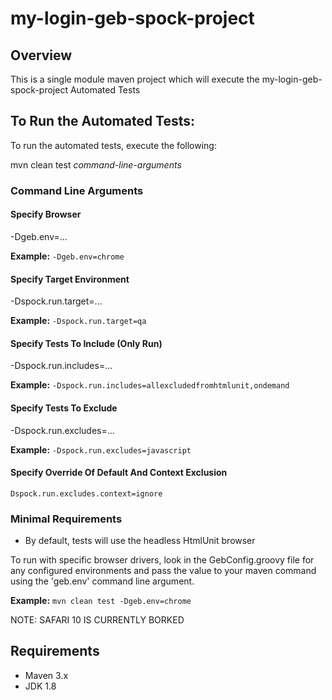 # my-login-geb-spock-project


## Overview

This is a single module maven project which will execute the my-login-geb-spock-project 
Automated Tests


## To Run the Automated Tests:
To run the automated tests, execute the following:

mvn clean test *command-line-arguments*


### Command Line Arguments
#### Specify Browser
-Dgeb.env=...

**Example:**
`-Dgeb.env=chrome`

#### Specify Target Environment
-Dspock.run.target=...

**Example:**
`-Dspock.run.target=qa`

#### Specify Tests To Include (Only Run)
-Dspock.run.includes=...

**Example:**
`-Dspock.run.includes=allexcludedfromhtmlunit,ondemand`

#### Specify Tests To Exclude
-Dspock.run.excludes=...

**Example:**
`-Dspock.run.excludes=javascript`

#### Specify Override Of Default And Context Exclusion
`Dspock.run.excludes.context=ignore`


### Minimal Requirements
* By default, tests will use the headless HtmlUnit browser

To run with specific browser drivers, look in the GebConfig.groovy file for any
configured environments and pass the value to your maven command using the
 'geb.env' command line argument.


**Example:**
`mvn clean test -Dgeb.env=chrome`

NOTE: SAFARI 10 IS CURRENTLY BORKED


## Requirements
* Maven 3.x
* JDK 1.8
